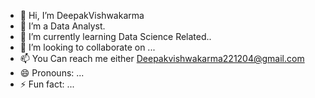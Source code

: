 - 👋 Hi, I’m DeepakVishwakarma
- 👀 I’m a Data Analyst. 
- 🌱 I’m currently learning Data Science Related..
- 💞️ I’m looking to collaborate on ...
- 📫 You Can reach me either Deepakvishwakarma221204@gmail.com
- 😄 Pronouns: ...
- ⚡ Fun fact: ...

<!---
DeepakVishwa2000/DeepakVishwa2000 is a ✨ special ✨ repository because its `README.md` (this file) appears on your GitHub profile.
You can click the Preview link to take a look at your changes.
--->

